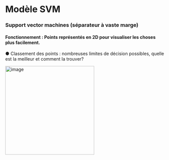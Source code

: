 # Modèle SVM
### Support vector machines (séparateur à vaste marge)

#### Fonctionnement : Points représentés en 2D pour visualiser les choses plus facilement.

● Classement des points : nombreuses limites de décision possibles, quelle est la meilleur et comment la trouver? 

<img width="281" alt="image" src="https://github.com/Brahim-AIT-OUALI/modele_svm/assets/115220907/9049cb3d-d8a4-4ed4-93d7-a94f59f99f23">


